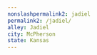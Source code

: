 ```yaml
---
﻿nonslashpermalink2: jadiel
permalink2: /jadiel/
alley: Jadiel
city: McPherson
state: Kansas
---
```

